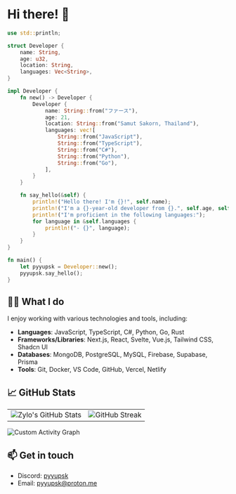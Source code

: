 # Hi there! 👋

```rs
use std::println;

struct Developer {
    name: String,
    age: u32,
    location: String,
    languages: Vec<String>,
}

impl Developer {
    fn new() -> Developer {
        Developer {
            name: String::from("ファース"),
            age: 21,
            location: String::from("Samut Sakorn, Thailand"),
            languages: vec![
                String::from("JavaScript"),
                String::from("TypeScript"),
                String::from("C#"),
                String::from("Python"),
                String::from("Go"),
            ],
        }
    }

    fn say_hello(&self) {
        println!("Hello there! I'm {}!", self.name);
        println!("I'm a {}-year-old developer from {}.", self.age, self.location);
        println!("I'm proficient in the following languages:");
        for language in &self.languages {
            println!("- {}", language);
        }
    }
}

fn main() {
    let pyyupsk = Developer::new();
    pyyupsk.say_hello();
}
```

## 👨‍💻 What I do

I enjoy working with various technologies and tools, including:

- **Languages**: JavaScript, TypeScript, C#, Python, Go, Rust
- **Frameworks/Libraries**: Next.js, React, Svelte, Vue.js, Tailwind CSS, Shadcn UI
- **Databases**: MongoDB, PostgreSQL, MySQL, Firebase, Supabase, Prisma
- **Tools**: Git, Docker, VS Code, GitHub, Vercel, Netlify

## 📈 GitHub Stats

<table>
  <tr>
    <td>
      <img src="https://github-readme-stats.vercel.app/api?username=zylo23&show_icons=true&theme=onedark&hide_border=true&title_color=67b0e8&text_color=dadada&icon_color=dadada&border_color=141b1e&bg_color=141b1e" alt="Zylo's GitHub Stats">
    </td>
    <td>
      <img src="https://github-readme-streak-stats.herokuapp.com/?user=zylo23&theme=onedark&hide_border=true&background=141b1e&stroke=67b0e8&ring=67b0e8&fire=67b0e8&currStreakNum=dadada&sideNums=dadada&currStreakLabel=dadada&sideLabels=dadada&dates=dadada&excludeDaysLabel=dadada" alt="GitHub Streak">
    </td>
  </tr>
</table>

![Custom Activity Graph](https://github-readme-activity-graph.vercel.app/graph?username=zylo23&bg_color=141b1e&color=dadada&line=67b0e8&point=dadada&area=true&hide_border=true)

## 📫 Get in touch

- Discord: [pyyupsk](https://discord.com/users/1226475144554483734)
- Email: [pyyupsk@proton.me](mailto:pyyupsk@proton.me)
